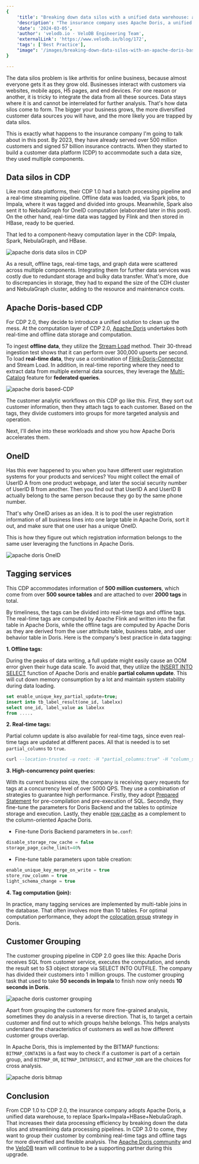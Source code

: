 ```yaml
---
{
    'title': "Breaking down data silos with a unified data warehouse: an Apache Doris-based CDP",
    'description': "The insurance company uses Apache Doris, a unified data warehouse, in replacement of Spark + Impala + HBase + NebulaGraph, in their Customer Data Platform for 4 times faster customer grouping.",
    'date': '2024-03-05',
    'author': 'velodb.io · VeloDB Engineering Team',
    'externalLink': 'https://www.velodb.io/blog/172',
    'tags': ['Best Practice'],
    "image": '/images/breaking-down-data-silos-with-an-apache-doris-based-cdp.png'
}

---
```


<!-- 
Licensed to the Apache Software Foundation (ASF) under one
or more contributor license agreements.  See the NOTICE file
distributed with this work for additional information
regarding copyright ownership.  The ASF licenses this file
to you under the Apache License, Version 2.0 (the
"License"); you may not use this file except in compliance
with the License.  You may obtain a copy of the License at

  http://www.apache.org/licenses/LICENSE-2.0

Unless required by applicable law or agreed to in writing,
software distributed under the License is distributed on an
"AS IS" BASIS, WITHOUT WARRANTIES OR CONDITIONS OF ANY
KIND, either express or implied.  See the License for the
specific language governing permissions and limitations
under the License.
-->

The data silos problem is like arthritis for online business, because almost everyone gets it as they grow old. Businesses interact with customers via websites, mobile apps, H5 pages, and end devices. For one reason or another, it is tricky to integrate the data from all these sources. Data stays where it is and cannot be interrelated for further analysis. That's how data silos come to form. The bigger your business grows, the more diversified customer data sources you will have, and the more likely you are trapped by data silos. 

This is exactly what happens to the insurance company I'm going to talk about in this post. By 2023, they have already served over 500 million customers and signed 57 billion insurance contracts. When they started to build a customer data platform (CDP) to accommodate such a data size, they used multiple components. 

## Data silos in CDP

Like most data platforms, their CDP 1.0 had a batch processing pipeline and a real-time streaming pipeline. Offline data was loaded, via Spark jobs, to Impala, where it was tagged and divided into groups. Meanwhile, Spark also sent it to NebulaGraph for OneID computation (elaborated later in this post). On the other hand, real-time data was tagged by Flink and then stored in HBase, ready to be queried.

That led to a component-heavy computation layer in the CDP: Impala, Spark, NebulaGraph, and HBase.

![apache doris data silos in CDP](/images/apache-doris-data-silos-in-CDP.png)

As a result, offline tags, real-time tags, and graph data were scattered across multiple components. Integrating them for further data services was costly due to redundant storage and bulky data transfer. What's more, due to discrepancies in storage, they had to expand the size of the CDH cluster and NebulaGraph cluster, adding to the resource and maintenance costs.

## Apache Doris-based CDP

For CDP 2.0, they decide to introduce a unified solution to clean up the mess. At the computation layer of CDP 2.0, [Apache Doris](https://doris.apache.org) undertakes both real-time and offline data storage and computation. 

To ingest **offline data**, they utilize the [Stream Load](https://doris.apache.org/docs/data-operate/import/import-way/stream-load-manual) method. Their 30-thread ingestion test shows that it can perform over 300,000 upserts per second. To load **real-time data**, they use a combination of [Flink-Doris-Connector](https://doris.apache.org/docs/ecosystem/flink-doris-connector) and Stream Load. In addition, in real-time reporting where they need to extract data from multiple external data sources, they leverage the [Multi-Catalog](https://doris.apache.org/docs/lakehouse/multi-catalog/) feature for **federated queries**. 

![apache doris based-CDP](/images/apache-doris-based-CDP.png)

The customer analytic workflows on this CDP go like this. First, they sort out customer information, then they attach tags to each customer. Based on the tags, they divide customers into groups for more targeted analysis and operation. 

Next, I'll delve into these workloads and show you how Apache Doris accelerates them. 

## OneID

Has this ever happened to you when you have different user registration systems for your products and services? You might collect the email of UserID A from one product webpage, and later the social security number of UserID B from another. Then you find out that UserID A and UserID B actually belong to the same person because they go by the same phone number.

That's why OneID arises as an idea. It is to pool the user registration information of all business lines into one large table in Apache Doris, sort it out, and make sure that one user has a unique OneID. 

This is how they figure out which registration information belongs to the same user leveraging the functions in Apache Doris.

![apache doris OneID](/images/apache-doris-OneID.png)

## Tagging services

This CDP accommodates information of **500 million customers**, which come from over **500 source tables** and are attached to over **2000 tags** in total.

By timeliness, the tags can be divided into real-time tags and offline tags. The real-time tags are computed by Apache Flink and written into the flat table in Apache Doris, while the offline tags are computed by Apache Doris as they are derived from the user attribute table, business table, and user behavior table in Doris. Here is the company's best practice in data tagging:  

**1. Offline tags:**

During the peaks of data writing, a full update might easily cause an OOM error given their huge data scale. To avoid that, they utilize the [INSERT INTO SELECT](https://doris.apache.org/docs/data-operate/import/import-way/insert-into-manual) function of Apache Doris and enable **partial column update**. This will cut down memory consumption by a lot and maintain system stability during data loading.

```SQL
set enable_unique_key_partial_update=true;
insert into tb_label_result(one_id, labelxx) 
select one_id, label_value as labelxx
from .....
```

**2. Real-time tags:**

Partial column update is also available for real-time tags, since even real-time tags are updated at different paces. All that is needed is to set `partial_columns` to `true`.

```SQL
curl --location-trusted -u root: -H "partial_columns:true" -H "column_separator:," -H "columns:id,balance,last_access_time" -T /tmp/test.csv http://127.0.0.1:48037/api/db1/user_profile/_stream_load
```

**3. High-concurrency point queries:**

With its current business size, the company is receiving query requests for tags at a concurrency level of over 5000 QPS. They use a combination of strategies to guarantee high performance. Firstly, they adopt [Prepared Statement](https://doris.apache.org/docs/query-acceleration/hight-concurrent-point-query#using-preparedstatement) for pre-compilation and pre-execution of SQL. Secondly, they fine-tune the parameters for Doris Backend and the tables to optimize storage and execution. Lastly, they enable [row cache](https://doris.apache.org/docs/query-acceleration/hight-concurrent-point-query#enable-row-cache) as a complement to the column-oriented Apache Doris.

- Fine-tune Doris Backend parameters in `be.conf`:

```SQL
disable_storage_row_cache = false                      
storage_page_cache_limit=40%
```

- Fine-tune table parameters upon table creation:

```SQL
enable_unique_key_merge_on_write = true
store_row_column = true
light_schema_change = true
```

**4. Tag computation (join):**

In practice, many tagging services are implemented by multi-table joins in the database. That often involves more than 10 tables. For optimal computation performance, they adopt the [colocation group](https://doris.apache.org/docs/query-acceleration/join-optimization/colocation-join) strategy in Doris.  


## Customer Grouping

The customer grouping pipeline in CDP 2.0 goes like this: Apache Doris receives SQL from customer service, executes the computation, and sends the result set to S3 object storage via SELECT INTO OUTFILE. The company has divided their customers into 1 million groups. The customer grouping task that used to take **50 seconds in Impala** to finish now only needs **10 seconds in Doris**. 

![apache doris customer grouping](/images/apache-doris-customer-grouping.png)

Apart from grouping the customers for more fine-grained analysis, sometimes they do analysis in a reverse direction. That is, to target a certain customer and find out to which groups he/she belongs. This helps analysts understand the characteristics of customers as well as how different customer groups overlap.

In Apache Doris, this is implemented by the BITMAP functions: `BITMAP_CONTAINS` is a fast way to check if a customer is part of a certain group, and `BITMAP_OR`, `BITMAP_INTERSECT`, and `BITMAP_XOR` are the choices for cross analysis.  

![apache doris bitmap](/images/apache-doris-bitmap.png)


## Conclusion

From CDP 1.0 to CDP 2.0, the insurance company adopts Apache Doris, a unified data warehouse, to replace Spark+Impala+HBase+NebulaGraph. That increases their data processing efficiency by breaking down the data silos and streamlining data processing pipelines. In CDP 3.0 to come, they want to group their customer by combining real-time tags and offline tags for more diversified and flexible analysis. The [Apache Doris community](https://join.slack.com/t/apachedoriscommunity/shared_invite/zt-2unfw3a3q-MtjGX4pAd8bCGC1UV0sKcw) and the [VeloDB](https://www.velodb.io) team will continue to be a supporting partner during this upgrade.  